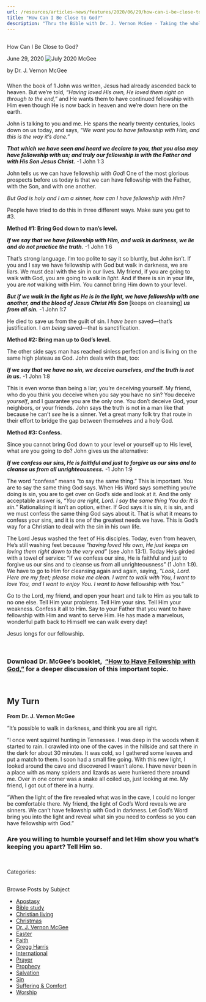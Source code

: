 ```yaml
---
url: /resources/articles-news/features/2020/06/29/how-can-i-be-close-to-god
title: "How Can I Be Close to God?"
description: "Thru the Bible with Dr. J. Vernon McGee - Taking the whole Word to the whole world"
---
```







## 
 How Can I Be Close to God?


June 29, 2020
![](https://ttb.org/images/default-source/features-and-news/july-2020-mcgeea38533d4-0fe8-4557-a313-f198e15052d8.jpg?sfvrsn=e6251f16_1 "July 2020 McGee")




by Dr. J. Vernon McGee

### 

When the book of 1 John was written, Jesus had already ascended back to heaven. But we’re told, *“Having loved His own, He loved them right on through to the end,”* and He wants them to have continued fellowship with Him even though He is now back in heaven and we’re down here on the earth.

John is talking to you and me. He spans the nearly twenty centuries, looks down on us today, and says, *“We want you to have fellowship with Him, and this is the way it’s done.”* 

***That which we have seen and heard we declare to you, that you also may have fellowship with us; and truly our fellowship is with the Father and with His Son Jesus Christ.*** -1 John 1:3

John tells us we can have fellowship with *God*! One of the most glorious prospects before us today is that we can have fellowship with the Father, with the Son, and with one another.

*But God is holy and I am a sinner, how can I have fellowship with Him?* 

People have tried to do this in three different ways. Make sure you get to #3. 

**Method #1: Bring God down to man’s level.**

***If we say that we have fellowship with Him, and walk in darkness, we lie and do not practice the truth.*** -1 John 1:6

That’s strong language. I’m too polite to say it so bluntly, but John isn’t. If you and I say we have fellowship with God but walk in darkness, we are liars. We must deal with the sin in our lives. My friend, if you are going to walk with God, you are going to walk in *light*. And if there is sin in your life, you are *not* walking with Him. You cannot bring Him down to your level.

***But if we walk in the light as He is in the light, we have fellowship with one another, and the blood of Jesus Christ His Son*** [keeps on cleansing] ***us from all sin.*** -1 John 1:7

He died to save us from the guilt of sin. I *have been* saved—that’s justification. I *am being* saved—that is sanctification. 

**Method #2: Bring man up to God’s level.**

The other side says man has reached sinless perfection and is living on the same high plateau as God. John deals with that, too:

***If we say that we have no sin, we deceive ourselves, and the truth is not in us.*** -1 John 1:8

This is even worse than being a liar; you’re deceiving yourself. My friend, who do you think you deceive when you say you have no sin? You deceive *yourself*, and I guarantee you are the only one. You don’t deceive God, your neighbors, or your friends. John says the truth is not in a man like that because he can’t *see* he is a sinner. Yet a great many folk try that route in their effort to bridge the gap between themselves and a holy God.

**Method #3: Confess.**

Since you cannot bring God down to your level or yourself up to His level, what are you going to do? John gives us the alternative:

***If we confess our sins, He is faithful and just to forgive us our sins and to cleanse us from all unrighteousness.*** -1 John 1:9

The word “confess” means “to say the same thing.” This is important. You are to say the same thing God says. When His Word says something you’re doing is sin, you are to get over on God’s side and look at it. And the only acceptable answer is, *“You are right, Lord. I say the same thing You do: It is sin.”* Rationalizing it isn’t an option, either. If God says it is sin, it is sin, and we must confess the same thing God says about it. That is what it means to confess your sins, and it is one of the greatest needs we have. This is God’s way for a Christian to deal with the sin in his own life.

The Lord Jesus washed the feet of His disciples. Today, even from heaven, He’s still washing feet because *“having loved His own, He just keeps on loving them right down to the very end”* (see John 13:1). Today He’s girded with a towel of service: “If we confess our sins, He is faithful and just to forgive us our sins and to cleanse us from all unrighteousness” (1 John 1:9). We have to go to Him for cleansing again and again, saying, *“Look, Lord. Here are my feet; please make me clean. I want to walk with You, I want to love You, and I want to enjoy You. I want to have* fellowship *with You.”*

Go to the Lord, my friend, and open your heart and talk to Him as you talk to no one else. Tell Him your problems. Tell Him your sins. Tell Him your weakness. Confess it all to Him. Say to your Father that you want to have fellowship with Him and want to serve Him. He has made a marvelous, wonderful path back to Himself we can walk every day!

Jesus longs for our fellowship. 

 

### Download Dr. McGee’s booklet,  [“How to Have Fellowship with God,”](/docs/default-source/booklets/ttb_how-to-have-fellowship-with-god.pdf?sfvrsn=c2c1f16_4) for a deeper discussion of this important topic.

 

## My Turn

**From Dr. J. Vernon McGee**

“It’s possible to walk in darkness, and think you are all right. 

“I once went squirrel hunting in Tennessee. I was deep in the woods when it started to rain. I crawled into one of the caves in the hillside and sat there in the dark for about 30 minutes. It was cold, so I gathered some leaves and put a match to them. I soon had a small fire going. With this new light, I looked around the cave and discovered I wasn’t alone. I have never been in a place with as many spiders and lizards as were hunkered there around me. Over in one corner was a snake all coiled up, just looking at me. My friend, I got out of there in a hurry. 

“When the light of the fire revealed what was in the cave, I could no longer be comfortable there. My friend, the light of God’s Word reveals we are sinners. We can’t have fellowship with God in darkness. Let God’s Word bring you into the light and reveal what sin you need to confess so you can have fellowship with God.”  

### Are you willing to humble yourself and let Him show you what’s keeping you apart? Tell Him so.

 



Categories: 









## 
 Browse Posts by Subject


* [Apostasy](/resources/articles-news/-in-tags/tags/Apostasy)
* [Bible study](/resources/articles-news/-in-tags/tags/Bible-study)
* [Christian living](/resources/articles-news/-in-tags/tags/Christian-living)
* [Christmas](/resources/articles-news/-in-tags/tags/Christmas)
* [Dr. J. Vernon McGee](/resources/articles-news/-in-tags/tags/Dr-J-Vernon-McGee)
* [Easter](/resources/articles-news/-in-tags/tags/easter)
* [Faith](/resources/articles-news/-in-tags/tags/Faith)
* [Gregg Harris](/resources/articles-news/-in-tags/tags/Gregg-Harris)
* [International](/resources/articles-news/-in-tags/tags/International)
* [Prayer](/resources/articles-news/-in-tags/tags/prayer)
* [Prophecy](/resources/articles-news/-in-tags/tags/Prophecy)
* [Salvation](/resources/articles-news/-in-tags/tags/Salvation)
* [Sin](/resources/articles-news/-in-tags/tags/sin)
* [Suffering & Comfort](/resources/articles-news/-in-tags/tags/Suffering-Comfort)
* [Worship](/resources/articles-news/-in-tags/tags/worship)






